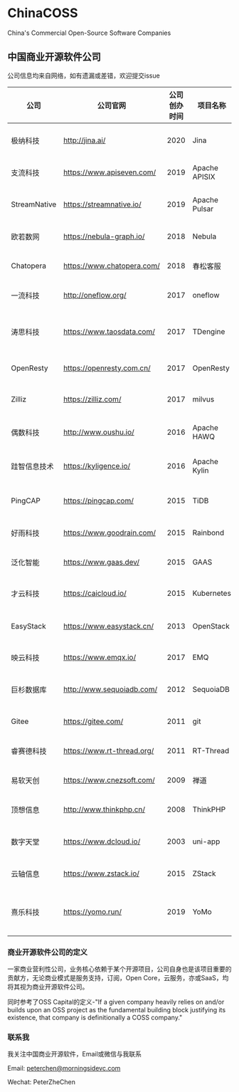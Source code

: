 # ChinaCOSS
China's Commercial Open-Source Software Companies

## 中国商业开源软件公司

公司信息均来自网络，如有遗漏或差错，欢迎提交issue

| 公司           | 公司官网                       | 公司创办时间 | 项目名称          | 项目创办时间 | GitHub Star                                                                                                                                       | GitHub Fork                                                                                                                                    | Github Contributor                                                                               | GitHub URL                                       | 技术领域           | 项目起源           | 开源许可证            | 最近融资时间  | 最近融资金额  |
|--------------|----------------------------|--------|---------------|--------|---------------------------------------------------------------------------------------------------------------------------------------------------|------------------------------------------------------------------------------------------------------------------------------------------------|--------------------------------------------------------------------------------------------------|--------------------------------------------------|----------------|----------------|------------------|---------|---------|
| 极纳科技 | http://jina.ai/ | 2020   | Jina | 2020   | [![GitHub stars](https://img.shields.io/github/stars/jina-ai/jina)](https://github.com/jina-ai/jina/stargazers) | [![GitHub forks](https://img.shields.io/github/forks/jina-ai/jina)](https://github.com/jina-ai/jina/network) | ![GitHub contributors](https://img.shields.io/github/contributors/jina-ai/jina) | https://github.com/jina-ai/jina | 多模态神经网络搜索框架 | 个人项目 | Apache 2.0 |        |        |
| 支流科技         | https://www.apiseven.com/    | 2019   | Apache APISIX | 2019   | [![GitHub stars](https://img.shields.io/github/stars/apache/apisix)](https://github.com/apache/apisix/stargazers)             | [![GitHub forks](https://img.shields.io/github/forks/apache/apisix)](https://github.com/apache/apisix/network)             | ![GitHub contributors](https://img.shields.io/github/contributors/apache/apisix)       | https://github.com/apache/apisix       | 微服务API网关       | 公司项目           | Apache 2.0       |         |         |
| StreamNative | https://streamnative.io/   | 2019   | Apache Pulsar | 2016   | [![GitHub stars](https://img.shields.io/github/stars/apache/pulsar)](https://github.com/apache/pulsar/stargazers)                                 | [![GitHub forks](https://img.shields.io/github/forks/apache/pulsar)](https://github.com/apache/pulsar/network)                                 | ![GitHub contributors](https://img.shields.io/github/contributors/apache/pulsar)                 | https://github.com/apache/pulsar                 | 分布式消息队列        | 大公司孵化(Yahoo)   | Apache 2.0       | 2019/9  | 数百万美元   |
| 欧若数网         | https://nebula-graph.io/   | 2018   | Nebula        | 2018   | [![GitHub stars](https://img.shields.io/github/stars/vesoft-inc/nebula)](https://github.com/vesoft-inc/nebula/stargazers)                         | [![GitHub forks](https://img.shields.io/github/forks/vesoft-inc/nebula)](https://github.com/vesoft-inc/nebula/network)                         | ![GitHub contributors](https://img.shields.io/github/contributors/vesoft-inc/nebula)             | https://github.com/vesoft-inc/nebula             | 分布式图数据库        | 公司项目           | Apache 2.0       |         |         |
| Chatopera    | https://www.chatopera.com/ | 2018   | 春松客服          | 2018   | [![GitHub stars](https://img.shields.io/github/stars/chatopera/cosin)](https://github.com/chatopera/cosin/stargazers)                             | [![GitHub forks](https://img.shields.io/github/forks/chatopera/cosin)](https://github.com/chatopera/cosin/network)                             | ![GitHub contributors](https://img.shields.io/github/contributors/chatopera/cosin)               | https://github.com/chatopera/cosin               | 多渠道智能客服系统      | 公司项目           | Apache 2.0       | 2018/8  | 数百万元    |
| 一流科技         | http://oneflow.org/        | 2017   | oneflow       | 2020   | [![GitHub stars](https://img.shields.io/github/stars/Oneflow-Inc/oneflow)](https://github.com/Oneflow-Inc/oneflow/stargazers)         | [![GitHub forks](https://img.shields.io/github/forks/Oneflow-Inc/oneflow)](https://github.com/Oneflow-Inc/oneflow/network)         | ![GitHub contributors](https://img.shields.io/github/contributors/Oneflow-Inc/oneflow)     | https://github.com/Oneflow-Inc/oneflow     | 深度学习框架      | 公司项目         | Apache 2.0 | 2019/10 | 千万元    |
| 涛思科技         | https://www.taosdata.com/  | 2017   | TDengine      | 2019   | [![GitHub stars](https://img.shields.io/github/stars/taosdata/TDengine)](https://github.com/taosdata/TDengine/stargazers)                         | [![GitHub forks](https://img.shields.io/github/forks/taosdata/TDengine)](https://github.com/taosdata/TDengine/network)                         | ![GitHub contributors](https://img.shields.io/github/contributors/taosdata/TDengine)             | https://github.com/taosdata/TDengine             | 时序空间大数据引擎      | 公司项目           | AGPL-3.0         | 2020/4 | 超1000万美元 |
| OpenResty    | https://openresty.com.cn/  | 2017   | OpenResty     | 2009   | [![GitHub stars](https://img.shields.io/github/stars/openresty/openresty)](https://github.com/openresty/openresty/stargazers)                     | [![GitHub forks](https://img.shields.io/github/forks/openresty/openresty)](https://github.com/openresty/openresty/network)                     | ![GitHub contributors](https://img.shields.io/github/contributors/openresty/openresty)           | https://github.com/openresty/openresty           | 应用服务器框架        | 个人项目           | BSD              |         |         |
| Zilliz       | https://zilliz.com/        | 2017   | milvus        | 2019   | [![GitHub stars](https://img.shields.io/github/stars/milvus-io/milvus)](https://github.com/milvus-io/milvus/stargazers)                           | [![GitHub forks](https://img.shields.io/github/forks/milvus-io/milvus)](https://github.com/milvus-io/milvus/network)                           | ![GitHub contributors](https://img.shields.io/github/contributors/milvus-io/milvus)              | https://github.com/milvus-io/milvus              | 向量搜索引擎         | 公司项目           | Apache 2.0       | 2020/11 | 4300万美元 |
| 偶数科技         | http://www.oushu.io/       | 2016   | Apache HAWQ   | 2013   | [![GitHub stars](https://img.shields.io/github/stars/apache/hawq)](https://github.com/apache/hawq/stargazers)                                     | [![GitHub forks](https://img.shields.io/github/forks/apache/hawq)](https://github.com/apache/hawq/network)                                     | ![GitHub contributors](https://img.shields.io/github/contributors/apache/hawq)                   | https://github.com/apache/hawq                   | Hadoop SQL分析引擎 | 大公司孵化(Pivotal) | Apache 2.0       | 2017/1  | 5000万元  |
| 跬智信息技术       | https://kyligence.io/      | 2016   | Apache Kylin  | 2014   | [![GitHub stars](https://img.shields.io/github/stars/apache/kylin)](https://github.com/apache/kylin/stargazers)                                   | [![GitHub forks](https://img.shields.io/github/forks/apache/kylin)](https://github.com/apache/kylin/network)                                   | ![GitHub contributors](https://img.shields.io/github/contributors/apache/kylin)                  | https://github.com/apache/kylin                  | 大数据联机分析处理引擎    | 大公司孵化(eBay)    | Apache 2.0       | 2019/3  | 2500万美元 |
| PingCAP      | https://pingcap.com/       | 2015   | TiDB          | 2015   | [![GitHub stars](https://img.shields.io/github/stars/pingcap/tidb)](https://github.com/pingcap/tidb/stargazers)                                   | [![GitHub forks](https://img.shields.io/github/forks/pingcap/tidb)](https://github.com/pingcap/tidb/network)                                   | ![GitHub contributors](https://img.shields.io/github/contributors/pingcap/tidb)                  | https://github.com/pingcap/tidb                  | 分布式HTAP数据库     | 公司项目           | Apache 2.0       | 2020/11 | 2.7亿美元 |
| 好雨科技         | https://www.goodrain.com/  | 2015   | Rainbond      | 2017   | [![GitHub stars](https://img.shields.io/github/stars/goodrain/rainbond)](https://github.com/goodrain/rainbond/stargazers)                         | [![GitHub forks](https://img.shields.io/github/forks/goodrain/rainbond)](https://github.com/goodrain/rainbond/network)                         | ![GitHub contributors](https://img.shields.io/github/contributors/goodrain/rainbond)             | https://github.com/goodrain/rainbond             | 企业应用云操作系统      | 公司项目           | LGPL-3.0         | 2016/11 |         |
| 泛化智能         | https://www.gaas.dev/      | 2015   | GAAS          | 2019   | [![GitHub stars](https://img.shields.io/github/stars/generalized-intelligence/GAAS)](https://github.com/generalized-intelligence/GAAS/stargazers) | [![GitHub forks](https://img.shields.io/github/forks/generalized-intelligence/GAAS)](https://github.com/generalized-intelligence/GAAS/network) | ![GitHub contributors](https://img.shields.io/github/contributors/generalized-intelligence/GAAS) | https://github.com/generalized-intelligence/GAAS | 无人机自主飞行方案      | 公司项目           | BSD-3            | 2018/10 | 千万级     |
| 才云科技         | https://caicloud.io/       | 2015   | Kubernetes    | 2014   | [![GitHub stars](https://img.shields.io/github/stars/kubernetes/kubernetes)](https://github.com/kubernetes/kubernetes/stargazers)                 | [![GitHub forks](https://img.shields.io/github/forks/kubernetes/kubernetes)](https://github.com/kubernetes/kubernetes/network)                 | ![GitHub contributors](https://img.shields.io/github/contributors/kubernetes/kubernetes)         | https://github.com/kubernetes/kubernetes         | 容器编排系统         | 大公司孵化(Google)  | Apache 2.0       | 2019/12 | 数千万元     |
| EasyStack    | https://www.easystack.cn/  | 2013   | OpenStack     | 2010   | [![GitHub stars](https://img.shields.io/github/stars/openstack/openstack)](https://github.com/openstack/openstack/stargazers)                     | [![GitHub forks](https://img.shields.io/github/forks/openstack/openstack)](https://github.com/openstack/openstack/network)                     | ![GitHub contributors](https://img.shields.io/github/contributors/openstack/openstack)           | https://github.com/openstack/openstack           | IaaS基础系统       | 大公司孵化(NASA)    | Apache 2.0       | 2019/11 | 数亿      |
| 映云科技         | https://www.emqx.io/       | 2017  | EMQ           | 2013   | [![GitHub stars](https://img.shields.io/github/stars/emqx/emqx)](https://github.com/emqx/emqx/stargazers)                                         | [![GitHub forks](https://img.shields.io/github/forks/emqx/emqx)](https://github.com/emqx/emqx/network)                                         | ![GitHub contributors](https://img.shields.io/github/contributors/emqx/emqx)                     | https://github.com/emqx/emqx                     | MQTT消息中间件      | 个人项目           | Apache 2.0       | 2018/4  | 数百万元    |
| 巨杉数据库        | http://www.sequoiadb.com/  | 2012   | SequoiaDB     | 2015   | [![GitHub stars](https://img.shields.io/github/stars/SequoiaDB/SequoiaDB)](https://github.com/SequoiaDB/SequoiaDB/stargazers)                     | [![GitHub forks](https://img.shields.io/github/forks/SequoiaDB/SequoiaDB)](https://github.com/SequoiaDB/SequoiaDB/network)                     | ![GitHub contributors](https://img.shields.io/github/contributors/SequoiaDB/SequoiaDB)           | https://github.com/SequoiaDB/SequoiaDB           | 分布式关系型数据库      | 公司项目           | AGPL-3.0         | 2018/9  | 数千万美元   |
| Gitee        | https://gitee.com/         | 2011   | git           | 2005   | [![GitHub stars](https://img.shields.io/github/stars/git/git)](https://github.com/git/git/stargazers)                                             | [![GitHub forks](https://img.shields.io/github/forks/git/git)](https://github.com/git/git/network)                                             | ![GitHub contributors](https://img.shields.io/github/contributors/git/git)                       | https://github.com/dcloudio/uni-app              | Git代码托管        | 个人项目           | GPL-2.0          | 2020/2  | 6400万元  |
| 睿赛德科技        | https://www.rt-thread.org/ | 2011   | RT-Thread     | 2006   | [![GitHub stars](https://img.shields.io/github/stars/RT-Thread/rt-thread)](https://github.com/RT-Thread/rt-thread/stargazers)                     | [![GitHub forks](https://img.shields.io/github/forks/RT-Thread/rt-thread)](https://github.com/RT-Thread/rt-thread/network)                     | ![GitHub contributors](https://img.shields.io/github/contributors/RT-Thread/rt-thread)           | https://github.com/RT-Thread/rt-thread           | 物联网操作系统        | 个人项目           | Apache 2.0       | 2019/11 | 近亿元     |
| 易软天创         | https://www.cnezsoft.com/  | 2009   | 禅道            | 2009   | [![GitHub stars](https://img.shields.io/github/stars/easysoft/zentaopms)](https://github.com/easysoft/zentaopms/stargazers)                       | [![GitHub forks](https://img.shields.io/github/forks/easysoft/zentaopms)](https://github.com/easysoft/zentaopms/network)                       | ![GitHub contributors](https://img.shields.io/github/contributors/easysoft/zentaopms)            | https://github.com/easysoft/zentaopms            | Agile项目管理      | 公司项目           | Z Public License |         |         |
| 顶想信息         | http://www.thinkphp.cn/    | 2008   | ThinkPHP      | 2006   | [![GitHub stars](https://img.shields.io/github/stars/top-think/think)](https://github.com/top-think/think/stargazers)                             | [![GitHub forks](https://img.shields.io/github/forks/top-think/think)](https://github.com/top-think/think/network)                             | ![GitHub contributors](https://img.shields.io/github/contributors/top-think/think)               | https://github.com/top-think/think               | PHP框架          | 个人项目           | Apache 2.0       |         |         |
| 数字天堂         | https://www.dcloud.io/     | 2003   | uni-app       | 2018   | [![GitHub stars](https://img.shields.io/github/stars/dcloudio/uni-app)](https://github.com/dcloudio/uni-app/stargazers)                           | [![GitHub forks](https://img.shields.io/github/forks/dcloudio/uni-app)](https://github.com/dcloudio/uni-app/network)                           | ![GitHub contributors](https://img.shields.io/github/contributors/dcloudio/uni-app)              | https://github.com/dcloudio/uni-app              | Vue语法的统一前端框架   | 公司项目           | Apache 2.0       | 2018/9  |         |
| 云轴信息         | https://www.zstack.io/     | 2015   | ZStack       | 2015   | [![GitHub stars](https://img.shields.io/github/stars/zstackio/zstack)](https://github.com/zstackio/zstack)                           | [![GitHub forks](https://img.shields.io/github/forks/zstackio/zstack)](https://github.com/zstackio/zstack)                           | ![GitHub contributors](https://img.shields.io/github/contributors/zstackio/zstack)              | https://github.com/zstackio/zstack              | IaaS   | 公司项目           | Apache 2.0       | 2020/8  |   2.3亿   |
| 熹乐科技        | https://yomo.run/  | 2019   | YoMo     | 2020   | [![GitHub stars](https://img.shields.io/github/stars/yomorun/yomo)](https://github.com/yomorun/yomo/stargazers)                     | [![GitHub forks](https://img.shields.io/github/forks/yomorun/yomo)](https://github.com/yomorun/yomo/network)                     | ![GitHub contributors](https://img.shields.io/github/contributors/yomorun/yomo)           | https://github.com/yomorun/yomo          | Low-Latency Streaming Serverless Framework      | 公司项目           | Apache 2.0         |  未融资  |  未融资  |


### 商业开源软件公司的定义

一家商业营利性公司，业务核心依赖于某个开源项目，公司自身也是该项目重要的贡献方，无论商业模式是服务支持，订阅，Open Core，云服务，亦或SaaS，均将其视为商业开源软件公司。

同时参考了OSS Capital的定义-"If a given company heavily relies on and/or builds upon an OSS project as the fundamental building block justifying its existence, that company is definitionally a COSS company." 

### 联系我
我关注中国商业开源软件，Email或微信与我联系

Email: peterchen@morningsidevc.com

Wechat: PeterZheChen
